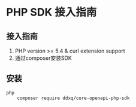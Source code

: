 # PHP SDK 接入指南

## 接入指南

  1. PHP version >= 5.4 & curl extension support
  2. 通过composer安装SDK

## 安装

```
php
    composer require ddxq/core-openapi-php-sdk
```